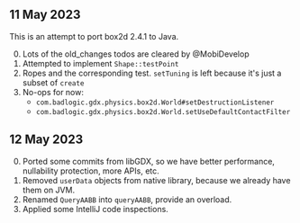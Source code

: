 ## 11 May 2023

This is an attempt to port box2d 2.4.1 to Java.

0. Lots of the old_changes todos are cleared by @MobiDevelop
0. Attempted to implement `Shape::testPoint`
1. Ropes and the corresponding test. `setTuning` is left because it's just a subset of `create`
2. No-ops for now:
   * `com.badlogic.gdx.physics.box2d.World#setDestructionListener`
   * `com.badlogic.gdx.physics.box2d.World.setUseDefaultContactFilter`

## 12 May 2023

0. Ported some commits from libGDX, so we have better performance, nullability protection, more APIs, etc.
1. Removed `userData` objects from native library, because we already have them on JVM.
2. Renamed `QueryAABB` into `queryAABB`, provide an overload.
3. Applied some IntelliJ code inspections.
